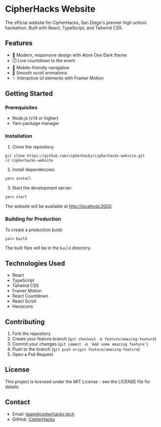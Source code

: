 # CipherHacks Website

The official website for CipherHacks, San Diego's premier high school hackathon. Built with React, TypeScript, and Tailwind CSS.

## Features

- 🎨 Modern, responsive design with Atom One Dark theme
- ⏱️ Live countdown to the event
- 📱 Mobile-friendly navigation
- 🔄 Smooth scroll animations
- ✨ Interactive UI elements with Framer Motion

## Getting Started

### Prerequisites

- Node.js (v14 or higher)
- Yarn package manager

### Installation

1. Clone the repository:
```bash
git clone https://github.com/cipherhackz/cipherhacks-website.git
cd cipherhacks-website
```

2. Install dependencies:
```bash
yarn install
```

3. Start the development server:
```bash
yarn start
```

The website will be available at [http://localhost:3000](http://localhost:3000).

### Building for Production

To create a production build:

```bash
yarn build
```

The built files will be in the `build` directory.

## Technologies Used

- React
- TypeScript
- Tailwind CSS
- Framer Motion
- React Countdown
- React Scroll
- Heroicons

## Contributing

1. Fork the repository
2. Create your feature branch (`git checkout -b feature/amazing-feature`)
3. Commit your changes (`git commit -m 'Add some amazing feature'`)
4. Push to the branch (`git push origin feature/amazing-feature`)
5. Open a Pull Request

## License

This project is licensed under the MIT License - see the LICENSE file for details.

## Contact

- Email: team@cipherhacks.tech
- GitHub: [CipherHacks](https://github.com/CipherHackz)
